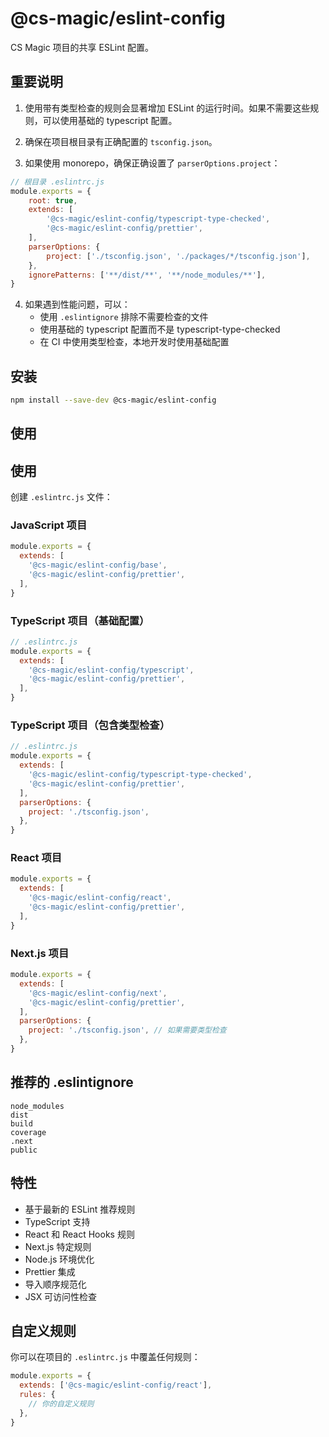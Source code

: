 # @cs-magic/eslint-config

CS Magic 项目的共享 ESLint 配置。

## 重要说明

1. 使用带有类型检查的规则会显著增加 ESLint 的运行时间。如果不需要这些规则，可以使用基础的 typescript 配置。

2. 确保在项目根目录有正确配置的 `tsconfig.json`。

3. 如果使用 monorepo，确保正确设置了 `parserOptions.project`：

```js
// 根目录 .eslintrc.js
module.exports = {
    root: true,
    extends: [
        '@cs-magic/eslint-config/typescript-type-checked',
        '@cs-magic/eslint-config/prettier',
    ],
    parserOptions: {
        project: ['./tsconfig.json', './packages/*/tsconfig.json'],
    },
    ignorePatterns: ['**/dist/**', '**/node_modules/**'],
}
```

4. 如果遇到性能问题，可以：
    - 使用 `.eslintignore` 排除不需要检查的文件
    - 使用基础的 typescript 配置而不是 typescript-type-checked
    - 在 CI 中使用类型检查，本地开发时使用基础配置

## 安装

```bash
npm install --save-dev @cs-magic/eslint-config
```

## 使用
## 使用

创建 `.eslintrc.js` 文件：

### JavaScript 项目

```js
module.exports = {
  extends: [
    '@cs-magic/eslint-config/base',
    '@cs-magic/eslint-config/prettier',
  ],
}
```

### TypeScript 项目（基础配置）

```js
// .eslintrc.js
module.exports = {
  extends: [
    '@cs-magic/eslint-config/typescript',
    '@cs-magic/eslint-config/prettier',
  ],
}
```

### TypeScript 项目（包含类型检查）

```js
// .eslintrc.js
module.exports = {
  extends: [
    '@cs-magic/eslint-config/typescript-type-checked',
    '@cs-magic/eslint-config/prettier',
  ],
  parserOptions: {
    project: './tsconfig.json',
  },
}
```

### React 项目

```js
module.exports = {
  extends: [
    '@cs-magic/eslint-config/react',
    '@cs-magic/eslint-config/prettier',
  ],
}
```

### Next.js 项目

```js
module.exports = {
  extends: [
    '@cs-magic/eslint-config/next',
    '@cs-magic/eslint-config/prettier',
  ],
  parserOptions: {
    project: './tsconfig.json', // 如果需要类型检查
  },
}
```

## 推荐的 .eslintignore

```text
node_modules
dist
build
coverage
.next
public
```

## 特性

- 基于最新的 ESLint 推荐规则
- TypeScript 支持
- React 和 React Hooks 规则
- Next.js 特定规则
- Node.js 环境优化
- Prettier 集成
- 导入顺序规范化
- JSX 可访问性检查

## 自定义规则

你可以在项目的 `.eslintrc.js` 中覆盖任何规则：

```js
module.exports = {
  extends: ['@cs-magic/eslint-config/react'],
  rules: {
    // 你的自定义规则
  },
}
```